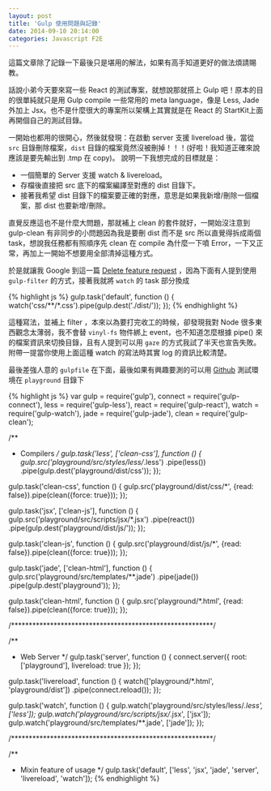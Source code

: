 ```yaml
---
layout: post
title: 'Gulp 使用問題與記錄'
date: 2014-09-10 20:14:00
categories: Javascript F2E
---
```


這篇文章除了記錄一下最後只是堪用的解法，如果有高手知道更好的做法煩請賜教。

話說小弟今天要來寫一些 React 的測試專案，就想說那就搭上 Gulp 吧！原本的目的很單純就只是用 Gulp compile 一些常用的 meta language，像是 Less, Jade 外加上 Jsx。也不是什麼很大的專案所以架構上其實就是在 React 的 StartKit上面再開個自己的測試目錄。

一開始也都用的很開心，然後就發現：在啟動 server 支援 livereload 後，當從 `src` 目錄刪除檔案，`dist` 目錄的檔案竟然沒被刪掉！！！(好啦！我知道正確來說應該是要先輸出到 .tmp 在 copy)。
說明一下我想完成的目標就是：

* 一個簡單的 Server 支援 watch & livereload。
* 存檔後直接把 src 底下的檔案編譯至對應的 dist 目錄下。
* 接著我希望 dist 目錄下的檔案要正確的對應，意思是如果我新增/刪除一個檔案，那 dist 也要新增/刪除。

直覺反應這也不是什麼大問題，那就補上 clean 的套件就好，一開始沒注意到 gulp-clean 有非同步的小問題因為我是要刪 dist 而不是 src 所以直覺得拆成兩個 task，想說我任務都有照順序先 clean 在 compile 為什麼一下噴 Error，一下又正常，再加上一開始不想要用全部清掉這種方式。

於是就讓我 Google 到這一篇 [Delete feature request](https://github.com/floatdrop/gulp-watch/issues/4h) ，因為下面有人提到使用 `gulp-filter` 的方式，接著我就將 `watch` 的 task 部分換成

{% highlight js %}
gulp.task('default', function () {
    watch('css/**/*.css').pipe(gulp.dest('./dist/'));
});
{% endhighlight %}

這種寫法，並補上 filter ，本來以為要打完收工的時候，卻發現我對 Node 很多東西觀念太薄弱，我不會替 `vinyl-fs` 物件綁上 event，也不知道怎麼根據 pipe() 來的檔案資訊來切換目錄，且有人提到可以用 `gaze` 的方式我試了半天也宣告失敗。附帶一提當你使用上面這種 watch 的寫法時其實 log 的資訊比較清楚。

最後差強人意的 `gulpfile` 在下面，最後如果有興趣要測的可以用 [Github](https://github.com/AndyYou/gulp-example) 測試環境在 `playground` 目錄下

{% highlight js %}
var gulp = require('gulp'),
    connect = require('gulp-connect'),
    less = require('gulp-less'),
    react = require('gulp-react'),
    watch = require('gulp-watch'),
    jade = require('gulp-jade'),
    clean = require('gulp-clean');


/**
* Compilers
*/
gulp.task('less', ['clean-css'], function () {
  gulp.src('playground/src/styles/less/*.less')
      .pipe(less())
      .pipe(gulp.dest('playground/dist/css'));
});


gulp.task('clean-css', function () {
  gulp.src('playground/dist/css/*', {read: false}).pipe(clean({force: true}));
});


gulp.task('jsx', ['clean-js'], function () {
  gulp.src('playground/src/scripts/jsx/*.jsx')
      .pipe(react())
      .pipe(gulp.dest('playground/dist/js/'));
});


gulp.task('clean-js', function () {
  gulp.src('playground/dist/js/*', {read: false}).pipe(clean({force: true}));
});


gulp.task('jade', ['clean-html'], function () {
  gulp.src('playground/src/templates/**.jade')
      .pipe(jade())
      .pipe(gulp.dest('playground'));
});


gulp.task('clean-html', function () {
  gulp.src('playground/*.html', {read: false}).pipe(clean({force: true}));
});


/*********************************************************/


/**
* Web Server
*/
gulp.task('server', function () {
  connect.server({
    root: ['playground'],
    livereload: true
  });
});


gulp.task('livereload', function () {
  watch(['playground/*.html', 'playground/dist'])
      .pipe(connect.reload());
});


gulp.task('watch', function () {
  gulp.watch('playground/src/styles/less/*.less', ['less']);
  gulp.watch('playground/src/scripts/jsx/*.jsx', ['jsx']);
  gulp.watch('playground/src/templates/**.jade', ['jade']);
});


/*********************************************************/

/**
* Mixin feature of usage
*/
gulp.task('default', ['less', 'jsx', 'jade', 'server', 'livereload', 'watch']);
{% endhighlight %}

